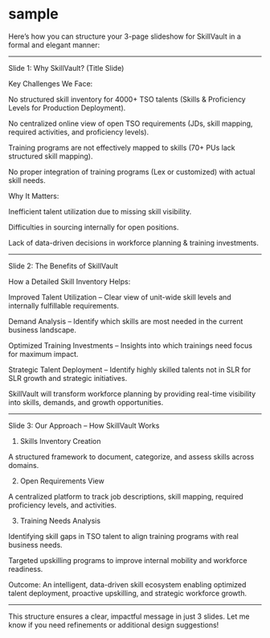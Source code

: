 # sample

Here’s how you can structure your 3-page slideshow for SkillVault in a formal and elegant manner:


---

Slide 1: Why SkillVault? (Title Slide)

Key Challenges We Face:

No structured skill inventory for 4000+ TSO talents (Skills & Proficiency Levels for Production Deployment).

No centralized online view of open TSO requirements (JDs, skill mapping, required activities, and proficiency levels).

Training programs are not effectively mapped to skills (70+ PUs lack structured skill mapping).

No proper integration of training programs (Lex or customized) with actual skill needs.


Why It Matters:

Inefficient talent utilization due to missing skill visibility.

Difficulties in sourcing internally for open positions.

Lack of data-driven decisions in workforce planning & training investments.



---

Slide 2: The Benefits of SkillVault

How a Detailed Skill Inventory Helps:

Improved Talent Utilization – Clear view of unit-wide skill levels and internally fulfillable requirements.

Demand Analysis – Identify which skills are most needed in the current business landscape.

Optimized Training Investments – Insights into which trainings need focus for maximum impact.

Strategic Talent Deployment – Identify highly skilled talents not in SLR for SLR growth and strategic initiatives.


SkillVault will transform workforce planning by providing real-time visibility into skills, demands, and growth opportunities.


---

Slide 3: Our Approach – How SkillVault Works

1. Skills Inventory Creation

A structured framework to document, categorize, and assess skills across domains.


2. Open Requirements View

A centralized platform to track job descriptions, skill mapping, required proficiency levels, and activities.


3. Training Needs Analysis

Identifying skill gaps in TSO talent to align training programs with real business needs.

Targeted upskilling programs to improve internal mobility and workforce readiness.


Outcome: An intelligent, data-driven skill ecosystem enabling optimized talent deployment, proactive upskilling, and strategic workforce growth.


---

This structure ensures a clear, impactful message in just 3 slides. Let me know if you need refinements or additional design suggestions!

